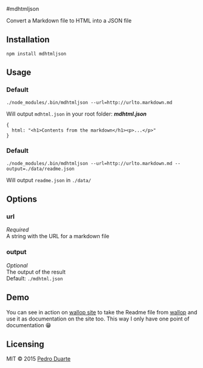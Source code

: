#mdhtmljson

Convert a Markdown file to HTML into a JSON file

## Installation
```
npm install mdhtmljson
```

## Usage
### Default
```
./node_modules/.bin/mdhtmljson --url=http://urlto.markdown.md
```
Will output `mdhtml.json` in your root folder:
***mdhtml.json***
```
{
  html: "<h1>Contents from the markdown</h1><p>...</p>"
}
```

### Default
```
./node_modules/.bin/mdhtmljson --url=http://urlto.markdown.md --output=./data/readme.json
```
Will output `readme.json` in `./data/`

## Options
### url
*Required*<br>
A string with the URL for a markdown file

### output
*Optional*<br>
The output of the result<br>
Default: `./mdhtml.json`

## Demo
You can see in action on [wallop site](https://github.com/peduarte/wallop-site) to take the Readme file from [wallop](https://github.com/peduarte/wallop) and use it as documentation on the site too. This way I only have one point of documentation 😁

## Licensing
MIT © 2015 [Pedro Duarte](http://pedroduarte.me)


